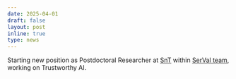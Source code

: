 ```yaml
---
date: 2025-04-01
draft: false
layout: post
inline: true
type: news
---
```


Starting new position as Postdoctoral Researcher at [SnT](https://www.uni.lu/snt-en/) within [SerVal team](https://www.uni.lu/snt-en/research-groups/SerVal/), working on Trustworthy AI.